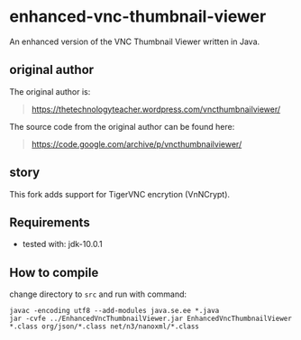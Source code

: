 # enhanced-vnc-thumbnail-viewer

An enhanced version of the VNC Thumbnail Viewer written in Java.

## original author

The original author is:

> https://thetechnologyteacher.wordpress.com/vncthumbnailviewer/

The source code from the original author can be found here:

> https://code.google.com/archive/p/vncthumbnailviewer/

## story

This fork adds support for TigerVNC encrytion (VnNCrypt).  

## Requirements

- tested with: jdk-10.0.1

## How to compile

change directory to `src` and run with command:

```
javac -encoding utf8 --add-modules java.se.ee *.java
jar -cvfe ../EnhancedVncThumbnailViewer.jar EnhancedVncThumbnailViewer *.class org/json/*.class net/n3/nanoxml/*.class
```
